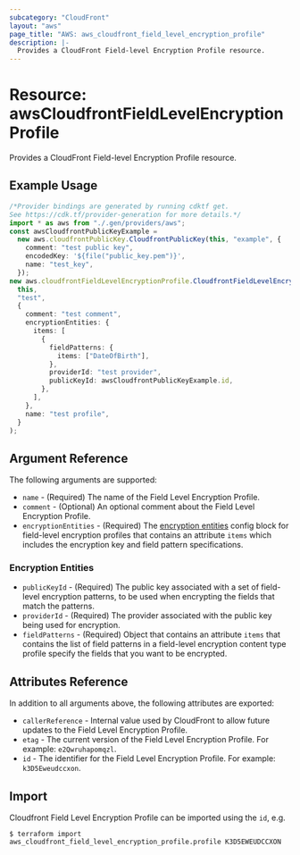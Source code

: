 ```yaml
---
subcategory: "CloudFront"
layout: "aws"
page_title: "AWS: aws_cloudfront_field_level_encryption_profile"
description: |-
  Provides a CloudFront Field-level Encryption Profile resource.
---
```


# Resource: awsCloudfrontFieldLevelEncryptionProfile

Provides a CloudFront Field-level Encryption Profile resource.

## Example Usage

```typescript
/*Provider bindings are generated by running cdktf get.
See https://cdk.tf/provider-generation for more details.*/
import * as aws from "./.gen/providers/aws";
const awsCloudfrontPublicKeyExample =
  new aws.cloudfrontPublicKey.CloudfrontPublicKey(this, "example", {
    comment: "test public key",
    encodedKey: '${file("public_key.pem")}',
    name: "test_key",
  });
new aws.cloudfrontFieldLevelEncryptionProfile.CloudfrontFieldLevelEncryptionProfile(
  this,
  "test",
  {
    comment: "test comment",
    encryptionEntities: {
      items: [
        {
          fieldPatterns: {
            items: ["DateOfBirth"],
          },
          providerId: "test provider",
          publicKeyId: awsCloudfrontPublicKeyExample.id,
        },
      ],
    },
    name: "test profile",
  }
);

```

## Argument Reference

The following arguments are supported:

* `name` - (Required) The name of the Field Level Encryption Profile.
* `comment` - (Optional) An optional comment about the Field Level Encryption Profile.
* `encryptionEntities` - (Required) The [encryption entities](#encryption-entities) config block for field-level encryption profiles that contains an attribute `items` which includes the encryption key and field pattern specifications.

### Encryption Entities

* `publicKeyId` - (Required) The public key associated with a set of field-level encryption patterns, to be used when encrypting the fields that match the patterns.
* `providerId` - (Required) The provider associated with the public key being used for encryption.
* `fieldPatterns` - (Required) Object that contains an attribute `items` that contains the list of field patterns in a field-level encryption content type profile specify the fields that you want to be encrypted.

## Attributes Reference

In addition to all arguments above, the following attributes are exported:

* `callerReference` - Internal value used by CloudFront to allow future updates to the Field Level Encryption Profile.
* `etag` - The current version of the Field Level Encryption Profile. For example: `e2Qwruhapomqzl`.
* `id` - The identifier for the Field Level Encryption Profile. For example: `k3D5Eweudccxon`.

## Import

Cloudfront Field Level Encryption Profile can be imported using the `id`, e.g.

```console
$ terraform import aws_cloudfront_field_level_encryption_profile.profile K3D5EWEUDCCXON
```
